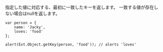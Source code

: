 指定した値に対応する、最初に一致したキーを返します。 一致する値が存在しない場合はnullを返します。

    var person = {
        name: 'Jacky',
        loves: 'food'
    };
    
    alert(Ext.Object.getKey(person, 'food')); // alerts 'loves'
